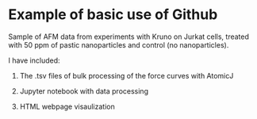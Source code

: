 # Example of basic use of Github

Sample of AFM data from experiments with Kruno on Jurkat cells, treated with 50 ppm of pastic nanoparticles and control (no nanoparticles). 

I have included: 

1. The .tsv files of bulk processing of the force curves with AtomicJ

1. Jupyter notebook with data processing

1. HTML webpage visaulization 
